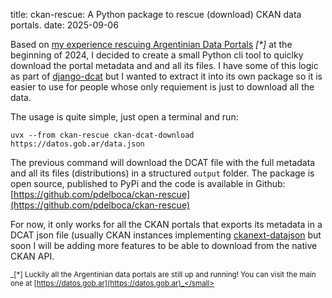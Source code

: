 title: ckan-rescue: A Python package to rescue (download) CKAN data portals.
date: 2025-09-06

Based on [my experience rescuing Argentinian Data Portals](https://www.youtube.com/watch?v=8dUyi4OYAdM) _[*]_ at the beginning of 2024, I decided to create a small Python cli tool to quiclky download the portal metadata and and all its files. I have some of this logic as part of [django-dcat](https://github.com/pdelboca/django-dcat) but I wanted to extract it into its own package so it is easier to use for people whose only requiement is just to download all the data.

The usage is quite simple, just open a terminal and run:
```
uvx --from ckan-rescue ckan-dcat-download https://datos.gob.ar/data.json
```

The previous command will download the DCAT file with the full metadata and all its files (distributions) in a structured `output` folder. The package is open source, published to PyPi and the code is available in Github: [https://github.com/pdelboca/ckan-rescue](https://github.com/pdelboca/ckan-rescue)

For now, it only works for all the CKAN portals that exports its metadata in a DCAT json file (usually CKAN instances implementing [ckanext-datajson](https://github.com/GSA/ckanext-datajson) but soon I will be adding more features to be able to download from the native CKAN API.


<small>_[*] Luckily all the Argentinian data portals are still up and running! You can visit the main one at [https://datos.gob.ar](https://datos.gob.ar)_</small>
